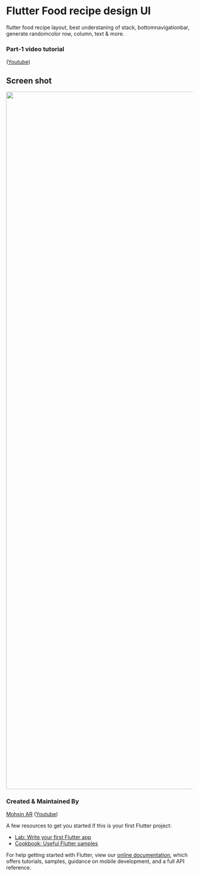 # Flutter Food recipe design UI
flutter food recipe layout, best understaning of stack, bottomnavigationbar, generate randomcolor  row, column, text & more.

### Part-1 video tutorial
([Youtube](https://youtu.be/oW0-FORe-rc))


## Screen shot
<img src="https://imgur.com/gallery/z7n09iF" height="1880">


### Created & Maintained By

[Mohsin AR](https://github.com/iammohsinar) 
([Youtube](https://www.youtube.com/channel/UCfGx7qUAx-TLnJUttLkN0xA))

A few resources to get you started if this is your first Flutter project:

- [Lab: Write your first Flutter app](https://flutter.io/docs/get-started/codelab)
- [Cookbook: Useful Flutter samples](https://flutter.io/docs/cookbook)

For help getting started with Flutter, view our 
[online documentation](https://flutter.io/docs), which offers tutorials, 
samples, guidance on mobile development, and a full API reference.
